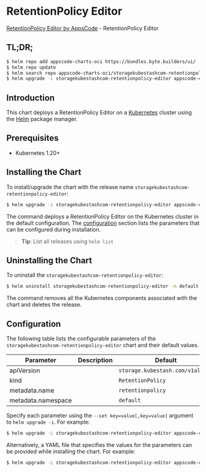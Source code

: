 # RetentionPolicy Editor

[RetentionPolicy Editor by AppsCode](https://byte.builders) - RetentionPolicy Editor

## TL;DR;

```bash
$ helm repo add appscode-charts-oci https://bundles.byte.builders/ui/
$ helm repo update
$ helm search repo appscode-charts-oci/storagekubestashcom-retentionpolicy-editor --version=v0.4.19
$ helm upgrade -i storagekubestashcom-retentionpolicy-editor appscode-charts-oci/storagekubestashcom-retentionpolicy-editor -n default --create-namespace --version=v0.4.19
```

## Introduction

This chart deploys a RetentionPolicy Editor on a [Kubernetes](http://kubernetes.io) cluster using the [Helm](https://helm.sh) package manager.

## Prerequisites

- Kubernetes 1.20+

## Installing the Chart

To install/upgrade the chart with the release name `storagekubestashcom-retentionpolicy-editor`:

```bash
$ helm upgrade -i storagekubestashcom-retentionpolicy-editor appscode-charts-oci/storagekubestashcom-retentionpolicy-editor -n default --create-namespace --version=v0.4.19
```

The command deploys a RetentionPolicy Editor on the Kubernetes cluster in the default configuration. The [configuration](#configuration) section lists the parameters that can be configured during installation.

> **Tip**: List all releases using `helm list`

## Uninstalling the Chart

To uninstall the `storagekubestashcom-retentionpolicy-editor`:

```bash
$ helm uninstall storagekubestashcom-retentionpolicy-editor -n default
```

The command removes all the Kubernetes components associated with the chart and deletes the release.

## Configuration

The following table lists the configurable parameters of the `storagekubestashcom-retentionpolicy-editor` chart and their default values.

|     Parameter      | Description |                   Default                   |
|--------------------|-------------|---------------------------------------------|
| apiVersion         |             | <code>storage.kubestash.com/v1alpha1</code> |
| kind               |             | <code>RetentionPolicy</code>                |
| metadata.name      |             | <code>retentionpolicy</code>                |
| metadata.namespace |             | <code>default</code>                        |


Specify each parameter using the `--set key=value[,key=value]` argument to `helm upgrade -i`. For example:

```bash
$ helm upgrade -i storagekubestashcom-retentionpolicy-editor appscode-charts-oci/storagekubestashcom-retentionpolicy-editor -n default --create-namespace --version=v0.4.19 --set apiVersion=storage.kubestash.com/v1alpha1
```

Alternatively, a YAML file that specifies the values for the parameters can be provided while
installing the chart. For example:

```bash
$ helm upgrade -i storagekubestashcom-retentionpolicy-editor appscode-charts-oci/storagekubestashcom-retentionpolicy-editor -n default --create-namespace --version=v0.4.19 --values values.yaml
```
